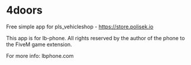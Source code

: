 # 4doors
Free simple app for pls_vehicleshop - https://store.polisek.io


This app is for lb-phone.
All rights reserved by the author of the phone to the FiveM game extension.

For more info: lbphone.com
